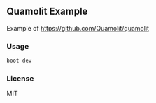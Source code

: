 
Quamolit Example
----

Example of https://github.com/Quamolit/quamolit

### Usage

```bash
boot dev
```

### License

MIT
